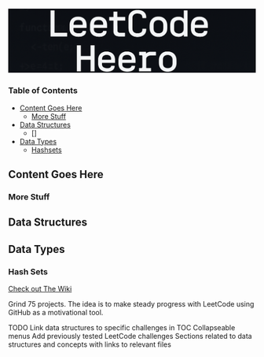 [![logo](./img/lch_bannerv2.png)](#)

### Table of Contents
- [Content Goes Here](#content-goes-here)
    - [More Stuff](#more-stuff)
- [Data Structures](#data-structures)
    - []
- [Data Types](#data-types)
    - [Hashsets](#hashsets)

## <a name="content-goes-here">Content Goes Here</a>

### <a name="more-stuff">More Stuff</a>

## <a name="data-structures">Data Structures</a>

## <a name="data-types">Data Types</a>

### <a name="hashsets">Hash Sets</a>

<a name="wiki" href="https://github.com/ideheer/grind75/wiki">Check out The Wiki</a>

Grind 75 projects.
The idea is to make steady progress with LeetCode using GitHub as a motivational tool.

TODO
Link data structures to specific challenges in TOC
Collapseable menus
Add previously tested LeetCode challenges
Sections related to data structures and concepts with links to relevant files
